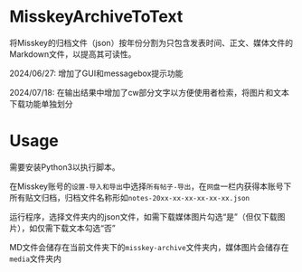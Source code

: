 # MisskeyArchiveToText

将Misskey的归档文件（json）按年份分割为只包含发表时间、正文、媒体文件的Markdown文件，以提高其可读性。

2024/06/27: 增加了GUI和messagebox提示功能

2024/07/18: 在输出结果中增加了cw部分文字以方便使用者检索，将图片和文本下载功能单独划分

# Usage

需要安装Python3以执行脚本。

在Misskey账号的`设置-导入和导出`中选择`所有帖子-导出`，在`网盘`一栏内获得本账号下所有贴文归档，归档文件名称形如`notes-20xx-xx-xx-xx-xx-xx.json`

运行程序，选择文件夹内的json文件，如需下载媒体图片勾选“是”（但仅下载图片），如仅需下载文本勾选“否”

MD文件会储存在当前文件夹下的`misskey-archive`文件夹内，媒体图片会储存在`media`文件夹内
